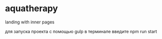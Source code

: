 # aquatherapy
landing with inner pages

для запуска проекта с помощью gulp в терминале введите npm run start
